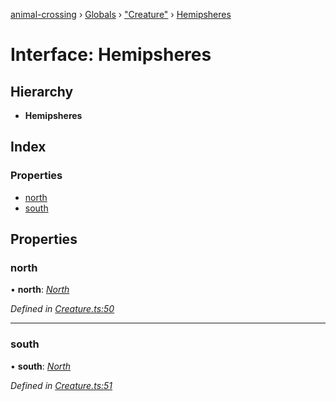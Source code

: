 [animal-crossing](../README.md) › [Globals](../globals.md) › ["Creature"](../modules/_creature_.md) › [Hemipsheres](_creature_.hemipsheres.md)

# Interface: Hemipsheres

## Hierarchy

* **Hemipsheres**

## Index

### Properties

* [north](_creature_.hemipsheres.md#north)
* [south](_creature_.hemipsheres.md#south)

## Properties

###  north

• **north**: *[North](_creature_.north.md)*

*Defined in [Creature.ts:50](https://github.com/Norviah/animal-crossing/blob/68cfe98/module/types/Creature.ts#L50)*

___

###  south

• **south**: *[North](_creature_.north.md)*

*Defined in [Creature.ts:51](https://github.com/Norviah/animal-crossing/blob/68cfe98/module/types/Creature.ts#L51)*
